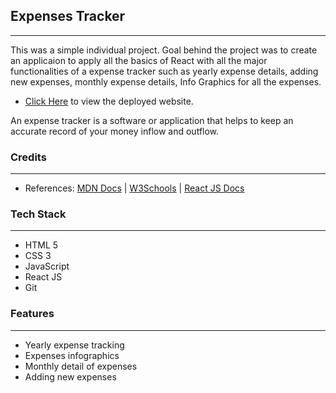 ## Expenses Tracker 
---
<p>
This was a simple individual project.
Goal behind the project was to create an applicaion to apply all the basics of React with all the major functionalities of a expense tracker such as yearly expense details, adding new expenses, monthly expense details, Info Graphics for all the expenses.
</p>

* [Click Here](https://nameh-dhiman.github.io/Expenses-Tracker/) to view the deployed website.

<p>
An expense tracker is a software or application that helps to keep an accurate record of your money inflow and outflow.
</p>

### Credits
___

* References: [MDN Docs](https://developer.mozilla.org/en-US/ ) | [W3Schools](https://www.w3schools.com/) | [React JS Docs](https://reactjs.org/docs/getting-started.html)

### Tech Stack
___

* HTML 5
* CSS 3
* JavaScript
* React JS
* Git

### Features
___
* Yearly expense tracking
* Expenses infographics
* Monthly detail of expenses
* Adding new expenses
